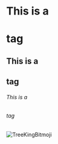 
# This is a <h1> tag
## This is a <h2> tag
###### This is a <h6> tag
![TreeKingBitmoji](https://user-images.githubusercontent.com/78631534/112075358-b8daf780-8b4e-11eb-8369-23fb484b7bfe.png)

